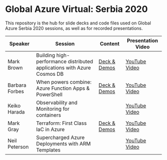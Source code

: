 # Global Azure Virtual: Serbia 2020
This repository is the hub for slide decks and code files used on Global Azure Serbia 2020 sessions, as well as for recorded presentations.

|**Speaker**|**Session**|**Content**|**Presentation Video**|
|-|-|-|-|
|Mark Brown|Building high-performance distributed applications with Azure Cosmos DB|[Deck & Demos](https://github.com/markjbrown/cosmos-global-distribution-demos)|[YouTube Video](https://youtu.be/9W60DSQ_hNM)|
|Barbara Forbes|When powers combine: Azure Function Apps & PowerShell|[Deck & Demos](https://github.com/Ba4bes/GlobalAzureSerbia)|[YouTube Video](https://youtu.be/t1xX7AWckFE)|
|Keiko Harada|Observability and Monitoring for containers||[YouTube Video](https://youtu.be/4b7j9KEcOzQ)|
|Mark Gray|Terraform: First Class IaC in Azure|[Deck & Demos](https://github.com/grayzu/azglobal-serbia)|[YouTube Video](https://youtu.be/FYZ5HowLm5w)|
|Neil Peterson|Supercharged Azure Deployments with ARM Templates||[YouTube Video](https://youtu.be/5vw3IBWIVw4)|
